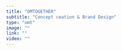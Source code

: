 ```yaml
---
title: "OMTOGETHER"
subtitle: "Concept ceation & Brand Design"
type: "omt"
image: ""
link: ""
video: ""
---
```



